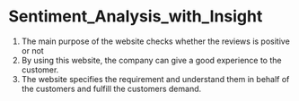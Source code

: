 # Sentiment_Analysis_with_Insight
1.	The main purpose of the website checks whether the reviews is positive or not
2.	By using this website, the company can give a good experience to the customer.
3.	The website specifies the requirement and understand them in behalf of the customers and fulfill the customers demand. 
